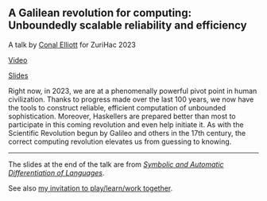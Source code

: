 ## A Galilean revolution for computing: Unboundedly scalable reliability and efficiency

A talk by [Conal Elliott](http://conal.net) for ZuriHac 2023

[Video](https://www.youtube.com/watch?v=k6rY5Mvx84E)

[Slides](http://conal.net/talks/galilean-revolution.pdf)

Right now, in 2023, we are at a phenomenally powerful pivot point in human civilization.
Thanks to progress made over the last 100 years, we now have the tools to construct reliable, efficient computation of unbounded sophistication.
Moreover, Haskellers are prepared better than most to participate in this coming revolution and even help initiate it.
As with the Scientific Revolution begun by Galileo and others in the 17th century, the correct computing revolution elevates us from guessing to knowing.

* * * * * * * * * * * * * * * * * * * *

The slides at the end of the talk are from [*Symbolic and Automatic Differentiation of Languages*](https://github.com/conal/paper-2021-language-derivatives#readme).

See also [my invitation to play/learn/work together](https://github.com/conal/Collaboration).

